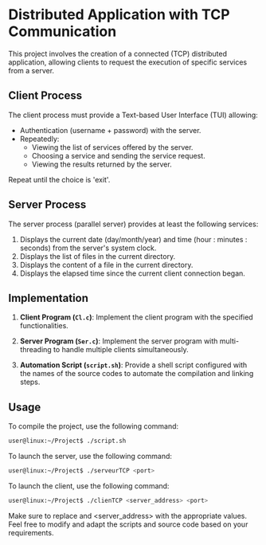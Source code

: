 # Distributed Application with TCP Communication

This project involves the creation of a connected (TCP) distributed application, allowing clients to request the execution of specific services from a server.

## Client Process

The client process must provide a Text-based User Interface (TUI) allowing:

- Authentication (username + password) with the server.
- Repeatedly:
  - Viewing the list of services offered by the server.
  - Choosing a service and sending the service request.
  - Viewing the results returned by the server.

Repeat until the choice is 'exit'.

## Server Process

The server process (parallel server) provides at least the following services:

1. Displays the current date (day/month/year) and time (hour : minutes : seconds) from the server's system clock.
2. Displays the list of files in the current directory.
3. Displays the content of a file in the current directory.
4. Displays the elapsed time since the current client connection began.

## Implementation

1. **Client Program (`Cl.c`)**: Implement the client program with the specified functionalities.

2. **Server Program (`Ser.c`)**: Implement the server program with multi-threading to handle multiple clients simultaneously.

3. **Automation Script (`script.sh`)**: Provide a shell script configured with the names of the source codes to automate the compilation and linking steps.

## Usage

To compile the project, use the following command:

```bash
user@linux:~/Project$ ./script.sh
```

To launch the server, use the following command:

```bash
user@linux:~/Project$ ./serveurTCP <port>
```

To launch the client, use the following command:

```bash
user@linux:~/Project$ ./clienTCP <server_address> <port>
```

Make sure to replace <port> and <server_address> with the appropriate values.
Feel free to modify and adapt the scripts and source code based on your requirements.
